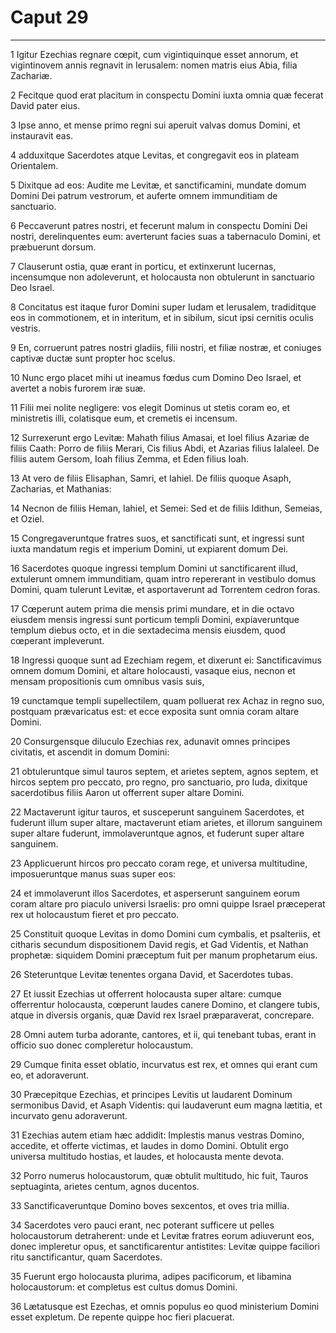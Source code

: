 # Caput 29

***

1 Igitur Ezechias regnare cœpit, cum vigintiquinque esset annorum, et vigintinovem annis regnavit in Ierusalem: nomen matris eius Abia, filia Zachariæ.

2 Fecitque quod erat placitum in conspectu Domini iuxta omnia quæ fecerat David pater eius.

3 Ipse anno, et mense primo regni sui aperuit valvas domus Domini, et instauravit eas.

4 adduxitque Sacerdotes atque Levitas, et congregavit eos in plateam Orientalem.

5 Dixitque ad eos: Audite me Levitæ, et sanctificamini, mundate domum Domini Dei patrum vestrorum, et auferte omnem immunditiam de sanctuario.

6 Peccaverunt patres nostri, et fecerunt malum in conspectu Domini Dei nostri, derelinquentes eum: averterunt facies suas a tabernaculo Domini, et præbuerunt dorsum.

7 Clauserunt ostia, quæ erant in porticu, et extinxerunt lucernas, incensumque non adoleverunt, et holocausta non obtulerunt in sanctuario Deo Israel.

8 Concitatus est itaque furor Domini super Iudam et Ierusalem, tradiditque eos in commotionem, et in interitum, et in sibilum, sicut ipsi cernitis oculis vestris.

9 En, corruerunt patres nostri gladiis, filii nostri, et filiæ nostræ, et coniuges captivæ ductæ sunt propter hoc scelus.

10 Nunc ergo placet mihi ut ineamus fœdus cum Domino Deo Israel, et avertet a nobis furorem iræ suæ.

11 Filii mei nolite negligere: vos elegit Dominus ut stetis coram eo, et ministretis illi, colatisque eum, et cremetis ei incensum.

12 Surrexerunt ergo Levitæ: Mahath filius Amasai, et Ioel filius Azariæ de filiis Caath: Porro de filiis Merari, Cis filius Abdi, et Azarias filius Ialaleel. De filiis autem Gersom, Ioah filius Zemma, et Eden filius Ioah.

13 At vero de filiis Elisaphan, Samri, et Iahiel. De filiis quoque Asaph, Zacharias, et Mathanias:

14 Necnon de filiis Heman, Iahiel, et Semei: Sed et de filiis Idithun, Semeias, et Oziel.

15 Congregaveruntque fratres suos, et sanctificati sunt, et ingressi sunt iuxta mandatum regis et imperium Domini, ut expiarent domum Dei.

16 Sacerdotes quoque ingressi templum Domini ut sanctificarent illud, extulerunt omnem immunditiam, quam intro repererant in vestibulo domus Domini, quam tulerunt Levitæ, et asportaverunt ad Torrentem cedron foras.

17 Cœperunt autem prima die mensis primi mundare, et in die octavo eiusdem mensis ingressi sunt porticum templi Domini, expiaveruntque templum diebus octo, et in die sextadecima mensis eiusdem, quod cœperant impleverunt.

18 Ingressi quoque sunt ad Ezechiam regem, et dixerunt ei: Sanctificavimus omnem domum Domini, et altare holocausti, vasaque eius, necnon et mensam propositionis cum omnibus vasis suis,

19 cunctamque templi supellectilem, quam polluerat rex Achaz in regno suo, postquam prævaricatus est: et ecce exposita sunt omnia coram altare Domini.

20 Consurgensque diluculo Ezechias rex, adunavit omnes principes civitatis, et ascendit in domum Domini:

21 obtuleruntque simul tauros septem, et arietes septem, agnos septem, et hircos septem pro peccato, pro regno, pro sanctuario, pro Iuda, dixitque sacerdotibus filiis Aaron ut offerrent super altare Domini.

22 Mactaverunt igitur tauros, et susceperunt sanguinem Sacerdotes, et fuderunt illum super altare, mactaverunt etiam arietes, et illorum sanguinem super altare fuderunt, immolaveruntque agnos, et fuderunt super altare sanguinem.

23 Applicuerunt hircos pro peccato coram rege, et universa multitudine, imposueruntque manus suas super eos:

24 et immolaverunt illos Sacerdotes, et asperserunt sanguinem eorum coram altare pro piaculo universi Israelis: pro omni quippe Israel præceperat rex ut holocaustum fieret et pro peccato.

25 Constituit quoque Levitas in domo Domini cum cymbalis, et psalteriis, et citharis secundum dispositionem David regis, et Gad Videntis, et Nathan prophetæ: siquidem Domini præceptum fuit per manum prophetarum eius.

26 Steteruntque Levitæ tenentes organa David, et Sacerdotes tubas.

27 Et iussit Ezechias ut offerrent holocausta super altare: cumque offerrentur holocausta, cœperunt laudes canere Domino, et clangere tubis, atque in diversis organis, quæ David rex Israel præparaverat, concrepare.

28 Omni autem turba adorante, cantores, et ii, qui tenebant tubas, erant in officio suo donec compleretur holocaustum.

29 Cumque finita esset oblatio, incurvatus est rex, et omnes qui erant cum eo, et adoraverunt.

30 Præcepitque Ezechias, et principes Levitis ut laudarent Dominum sermonibus David, et Asaph Videntis: qui laudaverunt eum magna lætitia, et incurvato genu adoraverunt.

31 Ezechias autem etiam hæc addidit: Implestis manus vestras Domino, accedite, et offerte victimas, et laudes in domo Domini. Obtulit ergo universa multitudo hostias, et laudes, et holocausta mente devota.

32 Porro numerus holocaustorum, quæ obtulit multitudo, hic fuit, Tauros septuaginta, arietes centum, agnos ducentos.

33 Sanctificaveruntque Domino boves sexcentos, et oves tria millia.

34 Sacerdotes vero pauci erant, nec poterant sufficere ut pelles holocaustorum detraherent: unde et Levitæ fratres eorum adiuverunt eos, donec impleretur opus, et sanctificarentur antistites: Levitæ quippe faciliori ritu sanctificantur, quam Sacerdotes.

35 Fuerunt ergo holocausta plurima, adipes pacificorum, et libamina holocaustorum: et completus est cultus domus Domini.

36 Lætatusque est Ezechas, et omnis populus eo quod ministerium Domini esset expletum. De repente quippe hoc fieri placuerat.

